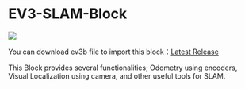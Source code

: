 # EV3-SLAM-Block
![](https://lh3.googleusercontent.com/pw/AP1GczOWHUAj2jN46ehdBRGR2tfkoefpBdFEx-1KWtr9xtu7l_yi4rqYDXsEykibWlg4dGe_owyoPhOz1RuIUaAmPRKpHLnsajLvuVd-iqqGPD61f-Sn8yPKfNAOgF6St6U3ATEhVpkd6CKWZJdaRYSisA-W=w1499-h615-s-no-gm)

You can download ev3b file to import this block：[Latest Release](https://github.com/De-Velop/EV3-SLAM-Block/releases/)

This Block provides several functionalities; Odometry using encoders, Visual Localization using camera, and other useful tools for SLAM.


